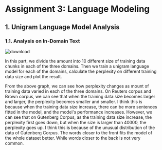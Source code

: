 # Assignment 3: Language Modeling

## 1. Unigram Language Model Analysis

### 1.1. Analysis on In-Domain Text

![download](/Users/leyang/Desktop/courses/download.png)

In this part,  we divide the amount into 10 different size of training data chunks in each of the three domains. Then we train a unigram language model for each of the domains, calculate the perplexity on different training data size and plot the result.

From the above graph, we can see how perplexity changes as mount of training data varied in each of the three domains. On Reuters corpus and Brown corpus, we can see that when the training data size becomes larger and larger, the perplexity becomes smaller and smaller. I think this is because when the training data size increase, there can be more sentences fitted in the model, and the model's performance increases. However, we can see that on Gutenberg Corpus, as the training data size increase, the perplexity first goes down, but when the size is larger than 40000, the perplexity goes up. I think this is because of the unusual distribution of the data of Gutenberg  Corpus. The words closer to the front fits the model of the whole dataset better. While words closer to the back is not very common.

